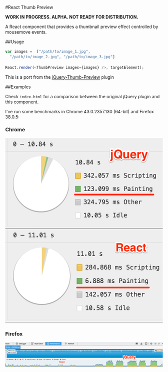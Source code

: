 #React Thumb Preview

**WORK IN PROGRESS. ALPHA. NOT READY FOR DISTRIBUTION.**

A React component that provides a thumbnail preview effect controlled by
mousemove events.

##Usage

```javascript
var images =  ["/path/to/image_1.jpg",
  "/path/to/image_2.jpg", "/path/to/image_3.jpg"]

React.render(<ThumbPreview images={images} />, targetElement);
```

This is a port from the [jQuery-Thumb-Preview](https://github.com/caike/jQuery-Thumb-Preview) plugin

##Examples

Check `index.html` for a comparison between the original jQuery plugin
and this component.

I've run some benchmarks in Chrome 43.0.2357.130 (64-bit)
and Firefox 38.0.5:

### Chrome
![](benchmarks/jquery.png)
![](benchmarks/react.png)

### Firefox
![](benchmarks/firefox.png)
